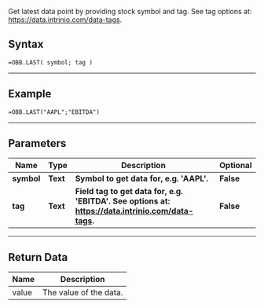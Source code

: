 <!-- markdownlint-disable MD041 -->

Get latest data point by providing stock symbol and tag. See tag options at: https://data.intrinio.com/data-tags.

## Syntax

```excel wordwrap
=OBB.LAST( symbol; tag )
```

---

## Example

```excel wordwrap
=OBB.LAST("AAPL";"EBITDA")
```

---

## Parameters

| Name | Type | Description | Optional |
| ---- | ---- | ----------- | -------- |
| **symbol** | **Text** | **Symbol to get data for, e.g. 'AAPL'.** | **False** |
| **tag** | **Text** | **Field tag to get data for, e.g. 'EBITDA'. See options at: https://data.intrinio.com/data-tags.** | **False** |

---

## Return Data

| Name | Description |
| ---- | ----------- |
| value | The value of the data.  |

